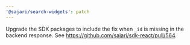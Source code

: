 ```yaml
---
'@sajari/search-widgets': patch
---
```


Upgrade the SDK packages to include the fix when `_id` is missing in the backend response. See https://github.com/sajari/sdk-react/pull/564.
